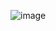 ![image](https://github.com/sakshichaudhari05/Stone-Paper-Scissors/assets/91466548/1896518c-19fd-4398-a296-5d40157a0895)
